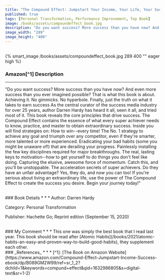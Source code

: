 ```yaml
---
title: "The Compound Effect: Jumpstart Your Income, Your Life, Your Success"
published: true
tags: [Personal Transformation, Performance Improvement, Top Book]
image: /books/assets/compoundeffect_book.jpg
description: "Do you want success? More success than you have now? And even more success than you ever imagined possible? That is what this book is about. Achieving it."
image_width: "289"
image_height: "400"
---
```


<br>
{% smart_image /books/assets/compoundeffect_book.jpg 289 400 "" eager high %}
<br>

### Amazon[^1] Description
* * *
"Do you want success? More success than you have now? And even more success than you ever imagined possible? That is what this book is about. Achieving it.
No gimmicks. No hyperbole. Finally, just the truth on what it takes to earn success
As the central curator of the success media industry for over 25 years, author Darren Hardy has heard it all, seen it all, and tried most of it. This book reveals the core principles that drive success. The Compound Effect contains the essence of what every super achiever needs to know, practice, and master to obtain extraordinary success. Inside you will find strategies on:
How to win--every time! The No. 1 strategy to achieve any goal and triumph over any competitor, even if they're smarter, more talented or more experienced.
Eradicating your bad habits (some you might be unaware of!) that are derailing your progress.
Painlessly installing the few key disciplines required for major breakthroughs.
The real, lasting keys to motivation--how to get yourself to do things you don't feel like doing.
Capturing the elusive, awesome force of momentum. Catch this, and you'll be unstoppable.
The acceleration secrets of super achievers. Do they have an unfair advantage? Yes, they do, and now you can too!
If you're serious about living an extraordinary life, use the power of The Compound Effect to create the success you desire. Begin your journey today!"

<br>
### Book Details
* * *
Author: Darren Hardy

Category: Personal Transformation

Publisher: Hachette Go; Reprint edition (September 15, 2020)

<br>
### My Comment
* * *
This one was simply the best book that I read last year. This book should be read after [Atomic Habits](/books/2021/atomic-habits-an-easy-and-proven-way-to-build-good-habits), they supplement each other.

<br>
### _References_
* * *
[^1]: [The Book on Amazon Website](https://www.amazon.com/Compound-Effect-Jumpstart-Income-Success-ebook/dp/B089GM2W99/ref=sr_1_2?dchild=1&keywords=compund+effect&qid=1632986805&s=digital-text&sr=1-2)
